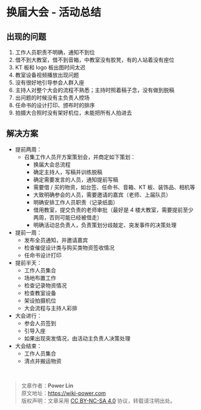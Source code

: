 # 换届大会 - 活动总结

## 出现的问题

1. 工作人员职责不明确，通知不到位
2. 借不到大教室，借不到音箱，中教室没有胶凳，有的人站着没有座位
3. KT 板和 logo 板出图时间太迟
4. 教室设备视频播放出现问题
5. 没有很好地引导参会人群入座
6. 主持人对整个大会的流程不熟悉；主持时照着稿子念，没有做到脱稿
7. 出问题的时候没有主负责人控场
8. 任命书的设计打印、颁布时的排序
9. 拍摄大合照时没有架好机位，未能把所有人拍进去

## 解决方案

- 提前两周：
  - 召集工作人员开方案策划会，并商定如下策划：
    - 换届大会总流程
    - 确定主持人，写稿并训练脱稿
    - 确定需要发言的人员，通知提前写稿
    - 需要借 / 买的物资，如台签、任命书、音箱、KT 板、装饰品、相机等
    - 大致明确参会的人员，需要邀请的嘉宾（老师、上届队员）
    - 明确安排工作人员职责（记录纸面）
    - 借用教室，提交负责的老师审批（最好是 4 楼大教室，需要提前至少两周，否则可能已经被借走）
    - 明确活动总负责人，负责策划分歧敲定、突发事件的决策处理
- 提前一周：
  - 发布全员通知，并邀请嘉宾
  - 检查催促设计类与购买类物资签收情况
  - 任命书设计打印
- 提前半天：
  - 工作人员集合
  - 场地布置工作
  - 检查记录物资情况
  - 检查教室设备
  - 架设拍摄机位
  - 大会流程与主持人彩排
- 大会进行：
  - 参会人员签到
  - 引导入座
  - 如果出现突发情况，由活动主负责人决策处理
- 大会结束：
  - 工作人员集合
  - 清点并搬运物资

<br />

> 文章作者：**Power Lin**  
> 原文地址：<https://wiki-power.com>  
> 版权声明：文章采用 [CC BY-NC-SA 4.0](https://creativecommons.org/licenses/by/4.0/deed.zh) 协议，转载请注明出处。
